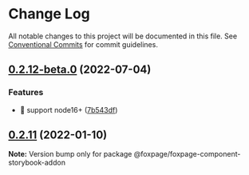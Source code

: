 # Change Log

All notable changes to this project will be documented in this file.
See [Conventional Commits](https://conventionalcommits.org) for commit guidelines.

## [0.2.12-beta.0](https://github.com/foxpage/foxpage-component-framework/compare/@foxpage/foxpage-component-storybook-addon@0.2.11...@foxpage/foxpage-component-storybook-addon@0.2.12-beta.0) (2022-07-04)


### Features

* 🎸 support node16+ ([7b543df](https://github.com/foxpage/foxpage-component-framework/commit/7b543df8d48d487ba6f37c58c2a9a1a9b75938cd))





## [0.2.11](https://github.com/foxpage/foxpage-component-framework/compare/@foxpage/foxpage-component-storybook-addon@0.2.10...@foxpage/foxpage-component-storybook-addon@0.2.11) (2022-01-10)

**Note:** Version bump only for package @foxpage/foxpage-component-storybook-addon
